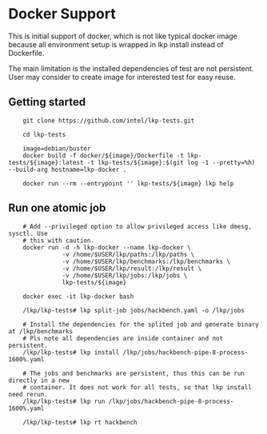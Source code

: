 # Docker Support

This is initial support of docker, which is not like typical docker image because
all environment setup is wrapped in lkp install instead of Dockerfile.

The main limitation is the installed dependencies of test are not persistent. User may
consider to create image for interested test for easy reuse.

## Getting started

```
	git clone https://github.com/intel/lkp-tests.git

	cd lkp-tests

	image=debian/buster
	docker build -f docker/${image}/Dockerfile -t lkp-tests/${image}:latest -t lkp-tests/${image}:$(git log -1 --pretty=%h) --build-arg hostname=lkp-docker .

	docker run --rm --entrypoint '' lkp-tests/${image} lkp help
```

## Run one atomic job

```
	# Add --privileged option to allow privileged access like dmesg, sysctl. Use
	# this with caution.
	docker run -d -h lkp-docker --name lkp-docker \
	           -v /home/$USER/lkp/paths:/lkp/paths \
	           -v /home/$USER/lkp/benchmarks:/lkp/benchmarks \
	           -v /home/$USER/lkp/result:/lkp/result \
	           -v /home/$USER/lkp/jobs:/lkp/jobs \
	           lkp-tests/${image}

	docker exec -it lkp-docker bash

	/lkp/lkp-tests# lkp split-job jobs/hackbench.yaml -o /lkp/jobs

	# Install the dependencies for the splited job and generate binary at /lkp/benchmarks
	# Pls note all dependencies are inside container and not persistent.
	/lkp/lkp-tests# lkp install /lkp/jobs/hackbench-pipe-8-process-1600%.yaml

	# The jobs and benchmarks are persistent, thus this can be run directly in a new
	# container. It does not work for all tests, so that lkp install need rerun.
	/lkp/lkp-tests# lkp run /lkp/jobs/hackbench-pipe-8-process-1600%.yaml

	/lkp/lkp-tests# lkp rt hackbench
```
